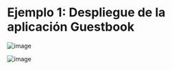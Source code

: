 
# Ejemplo 1: Despliegue de la aplicación Guestbook

![image](https://user-images.githubusercontent.com/91189372/223145321-61ea5ea7-566f-41b7-ad22-46f38f0a2781.png)

![image](https://user-images.githubusercontent.com/91189372/223146388-d458dff8-4aa9-469c-b14a-40de90b13bd3.png)

